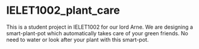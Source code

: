 # IELET1002_plant_care
This is a student project in IELET1002 for our lord Arne. We are designing a smart-plant-pot which automatically takes care of your green friends. No need to water or look after your plant with this smart-pot. 
